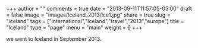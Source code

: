 +++
author = ""
comments = true
date = "2013-09-11T11:57:05-05:00"
draft = false
image = "images/Iceland_2013/ice1.jpg"
share = true
slug = "iceland"
tags = ["international","Iceland","travel","2013","europe"]
title = "Iceland"
type = "page"
menu = "main"
weight = 6
+++

we went to Iceland in September 2013.

